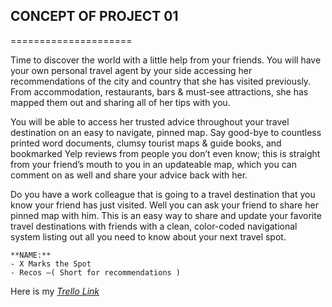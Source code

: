 ## **CONCEPT OF PROJECT 01**
=====================

Time to discover the world with a little help from your friends. You will have your own personal travel agent 
by your side accessing her recommendations of the city and country that she has visited previously. 
From accommodation, restaurants, bars & must-see attractions, she has mapped them out and sharing all 
of her tips with you. 



You will be able to access her trusted advice throughout your travel destination on an easy to navigate, 
pinned map. Say good-bye to countless printed word documents, clumsy tourist maps & guide books, 
and bookmarked Yelp reviews from people you don’t even know; this is straight from your friend’s mouth 
to you in an updateable map, which you can comment on as well and share your advice back with her. 



Do you have a work colleague that is going to a travel destination that you know your friend has just visited. 
Well you can ask your friend to share her pinned map with him. This is an easy way to share and update your
favorite travel destinations with friends with a clean, color-coded navigational system listing out all you
need to know about your next travel spot.  


```
**NAME:**
- X Marks the Spot
- Recos –( Short for recommendations )
```

Here is my *[Trello Link](https://trello.com/b/331zLGJC/project-01)*